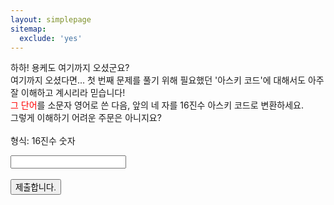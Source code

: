 ```yaml
---
layout: simplepage
sitemap:
  exclude: 'yes'
---
```


<script>
  function jsMove(){
    var baselink = "https://seil0224.github.io/labyrinth/fs"
    var pc = document.getElementById('passcode').value;
    alert("이번엔 딱히 비밀번호는 아니지요?");
    window.open(baselink.concat(pc.toLowerCase()));
  }
</script>




<p>
하하! 용케도 여기까지 오셨군요?<br>
여기까지 오셨다면... 첫 번째 문제를 풀기 위해 필요했던 '아스키 코드'에 대해서도 아주 잘 이해하고 계시리라 믿습니다!<br>
<span style="color: red">그 단어</span>를 소문자 영어로 쓴 다음, 앞의 네 자를 16진수 아스키 코드로 변환하세요.<br>
그렇게 이해하기 어려운 주문은 아니지요?<br>
<br>
형식: 16진수 숫자 <br>
  <form autocomplete='off' onsubmit = "jsMove();">
      <input id = 'passcode' type='text' required><br><br>
      <input type = 'submit' value = '제출합니다.'>
    </form>

</p>
